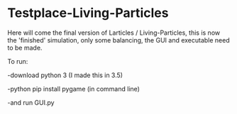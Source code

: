 # Testplace-Living-Particles

Here will come the final version of Larticles / Living-Particles, this is now the 'finished' simulation, only some balancing, the GUI and executable need to be made.

To run:

-download python 3 (I made this in 3.5)

-python pip install pygame (in command line)

-and run GUI.py

